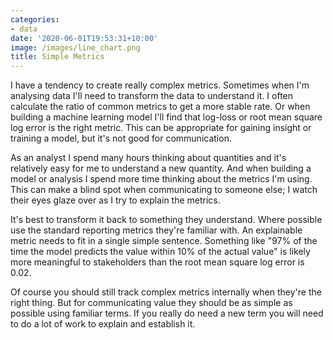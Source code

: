 ```yaml
---
categories:
- data
date: '2020-06-01T19:53:31+10:00'
image: /images/line_chart.png
title: Simple Metrics
---
```


I have a tendency to create really complex metrics. 
Sometimes when I'm analysing data I'll need to transform the data to understand it.
I often calculate the ratio of common metrics to get a more stable rate.
Or when building a machine learning model I'll find that log-loss or root mean square log error is the right metric.
This can be appropriate for gaining insight or training a model, but it's not good for communication.

As an analyst I spend many hours thinking about quantities and it's relatively easy for me to understand a new quantity.
And when building a model or analysis I spend more time thinking about the metrics I'm using.
This can make a blind spot when communicating to someone else; I watch their eyes glaze over as I try to explain the metrics.

It's best to transform it back to something they understand.
Where possible use the standard reporting metrics they're familiar with.
An explainable metric needs to fit in a single simple sentence.
Something like "97% of the time the model predicts the value within 10% of the actual value" is likely more meaningful to stakeholders than the root mean square log error is 0.02.

Of course you should still track complex metrics internally when they're the right thing.
But for communicating value they should be as simple as possible using familiar terms.
If you really do need a new term you will need to do a lot of work to explain and establish it.